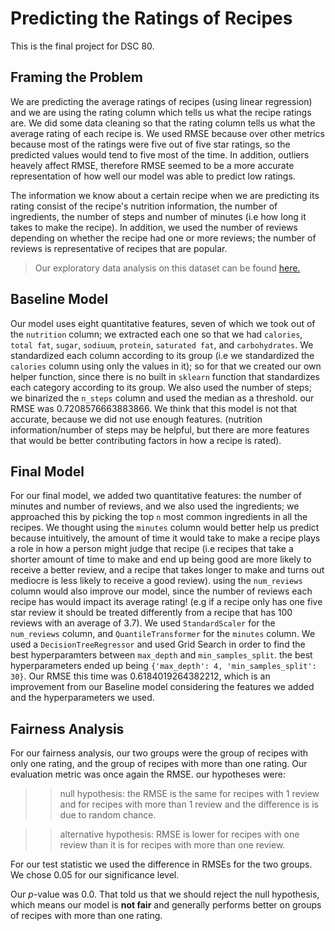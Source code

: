 # Predicting the Ratings of Recipes
This is the final project for DSC 80.

## Framing the Problem

We are predicting the average ratings of recipes (using linear regression) and we are using the rating column which tells us what the recipe ratings are. We did some data cleaning so that the rating column tells us what the average rating of each recipe is. We used RMSE because over other metrics because most of the ratings were five out of five star ratings, so the predicted values would tend to five most of the time. In addition, outliers heavely affect RMSE, therefore RMSE seemed to be a more accurate representation of how well our model was able to predict low ratings.

The information we know about a certain recipe when we are predicting its rating consist of the recipe's nutrition information, the number of ingredients, the number of steps and number of minutes (i.e how long it takes to make the recipe). In addition, we used the number of reviews depending on whether the recipe had one or more reviews; the number of reviews is representative of recipes that are popular.


> Our exploratory data analysis on this dataset can be found [here.](https://hunterbrownell.github.io/recipe_project/)


## Baseline Model

Our model uses eight quantitative features, seven of which we took out of the `nutrition` column; we extracted each one so that we had `calories`, `total fat`, `sugar`, `sodiuum`, `protein`, `saturated fat`, and `carbohydrates`. We standardized each column according to its group (i.e we standardized the `calories` column using only the values in it); so for that we created our own helper function, since there is no built in `sklearn` function that standardizes each category according to its group. We also used the number of steps; we binarized the `n_steps` column and used the median as a threshold. our RMSE was 0.7208576663883866. We think that this model is not that accurate, because we did not use enough features. (nutrition information/number of steps may be helpful, but there are more features that would be better contributing factors in how a recipe is rated).


## Final Model

For our final model, we added two quantitative features: the number of minutes and number of reviews, and we also used the ingredients; we approached this by picking the top `n` most common ingredients in all the recipes. We thought using the `minutes` column would better help us predict because intuitively, the amount of time it would take to make a recipe plays a role in how a person might judge that recipe (i.e recipes that take a shorter amount of time to make and end up being good are more likely to receive a better review, and a recipe that takes longer to make and turns out mediocre is less likely to receive a good review). using the `num_reviews` column would also improve our model, since the number of reviews each recipe has would impact its average rating! (e.g if a recipe only has one five star review it should be treated differently from a recipe that has 100 reviews with an average of 3.7). 
We used `StandardScaler` for the `num_reviews` column, and `QuantileTransformer` for the `minutes` column. 
We used a `DecisionTreeRegressor` and used Grid Search in order to find the best hyperparamters between `max_depth` and `min_samples_split`. the best hyperparameters ended up being `{'max_depth': 4, 'min_samples_split': 30}`. Our RMSE this time was 0.6184019264382212, which is an improvement from our Baseline model considering the features we added and the hyperparameters we used.

## Fairness Analysis

For our fairness analysis, our two groups were the group of recipes with only one rating, and the group of recipes with more than one rating. Our evaluation metric was once again the RMSE. our hypotheses were:
>> null hypothesis: the RMSE is the same for recipes with 1 review and for recipes with more than 1 review and the difference is is due to random chance.

>> alternative hypothesis: RMSE is lower for recipes with one review than it is for recipes with more than one review.

For our test statistic we used the difference in RMSEs for the two groups. We chose 0.05 for our significance level.

Our *p*-value was 0.0. That told us that we should reject the null hypothesis, which means our model is **not fair** and generally performs better on groups of recipes with more than one rating.











